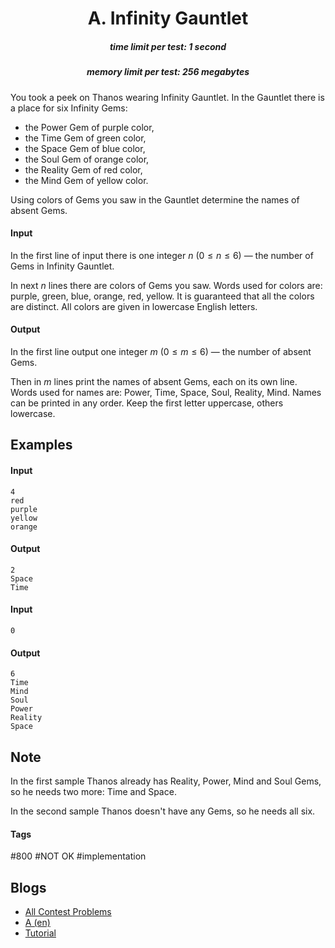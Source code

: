 <h1 style='text-align: center;'> A. Infinity Gauntlet</h1>

<h5 style='text-align: center;'>time limit per test: 1 second</h5>
<h5 style='text-align: center;'>memory limit per test: 256 megabytes</h5>

You took a peek on Thanos wearing Infinity Gauntlet. In the Gauntlet there is a place for six Infinity Gems:

* the Power Gem of purple color,
* the Time Gem of green color,
* the Space Gem of blue color,
* the Soul Gem of orange color,
* the Reality Gem of red color,
* the Mind Gem of yellow color.

Using colors of Gems you saw in the Gauntlet determine the names of absent Gems.

#### Input

In the first line of input there is one integer $n$ ($0 \le n \le 6$) — the number of Gems in Infinity Gauntlet.

In next $n$ lines there are colors of Gems you saw. Words used for colors are: purple, green, blue, orange, red, yellow. It is guaranteed that all the colors are distinct. All colors are given in lowercase English letters.

#### Output

In the first line output one integer $m$ ($0 \le m \le 6$) — the number of absent Gems.

Then in $m$ lines print the names of absent Gems, each on its own line. Words used for names are: Power, Time, Space, Soul, Reality, Mind. Names can be printed in any order. Keep the first letter uppercase, others lowercase.

## Examples

#### Input


```text
4  
red  
purple  
yellow  
orange  

```
#### Output


```text
2  
Space  
Time  

```
#### Input


```text
0  

```
#### Output


```text
6  
Time  
Mind  
Soul  
Power  
Reality  
Space  

```
## Note

In the first sample Thanos already has Reality, Power, Mind and Soul Gems, so he needs two more: Time and Space.

In the second sample Thanos doesn't have any Gems, so he needs all six.



#### Tags 

#800 #NOT OK #implementation 

## Blogs
- [All Contest Problems](../Codeforces_Round_485_(Div._2).md)
- [A (en)](../blogs/A_(en).md)
- [Tutorial](../blogs/Tutorial.md)
